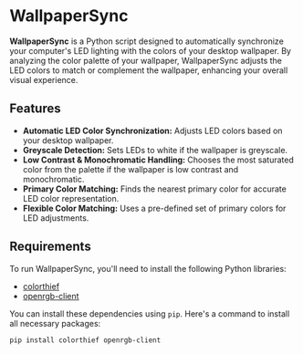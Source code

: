 # WallpaperSync

**WallpaperSync** is a Python script designed to automatically synchronize your computer's LED lighting with the colors of your desktop wallpaper. By analyzing the color palette of your wallpaper, WallpaperSync adjusts the LED colors to match or complement the wallpaper, enhancing your overall visual experience.

## Features

- **Automatic LED Color Synchronization:** Adjusts LED colors based on your desktop wallpaper.
- **Greyscale Detection:** Sets LEDs to white if the wallpaper is greyscale.
- **Low Contrast & Monochromatic Handling:** Chooses the most saturated color from the palette if the wallpaper is low contrast and monochromatic.
- **Primary Color Matching:** Finds the nearest primary color for accurate LED color representation.
- **Flexible Color Matching:** Uses a pre-defined set of primary colors for LED adjustments.

## Requirements

To run WallpaperSync, you'll need to install the following Python libraries:

- [colorthief](https://github.com/fengsp/color-thief-py)
- [openrgb-client](https://github.com/jath03/openrgb-python)

You can install these dependencies using `pip`. Here's a command to install all necessary packages:

```sh
pip install colorthief openrgb-client
